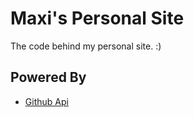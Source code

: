 # Maxi's Personal Site
The code behind my personal site. :)

## Powered By
- [Github Api](https://docs.github.com/en/rest)